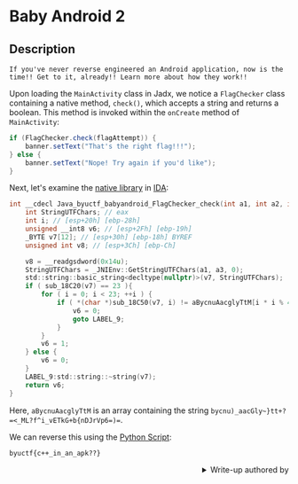 # Baby Android 2

## Description
```
If you've never reverse engineered an Android application, now is the time!! Get to it, already!! Learn more about how they work!!
```

Upon loading the `MainActivity` class in Jadx, we notice a `FlagChecker` class containing a native method, `check()`, which accepts a string and returns a boolean. This method is invoked within the `onCreate` method of `MainActivity`:

```java
if (FlagChecker.check(flagAttempt)) {
    banner.setText("That's the right flag!!!");
} else {
    banner.setText("Nope! Try again if you'd like");
}
```

Next, let's examine the [native library](./Assests/Native%20Libraries/libbabyandroid.so) in [IDA](https://hex-rays.com/ida-free):

```c
int __cdecl Java_byuctf_babyandroid_FlagChecker_check(int a1, int a2, int a3){
    int StringUTFChars; // eax
    int i; // [esp+20h] [ebp-28h]
    unsigned __int8 v6; // [esp+2Fh] [ebp-19h]
    _BYTE v7[12]; // [esp+30h] [ebp-18h] BYREF
    unsigned int v8; // [esp+3Ch] [ebp-Ch]

    v8 = __readgsdword(0x14u);
    StringUTFChars = _JNIEnv::GetStringUTFChars(a1, a3, 0);
    std::string::basic_string<decltype(nullptr)>(v7, StringUTFChars);
    if ( sub_18C20(v7) == 23 ){
        for ( i = 0; i < 23; ++i ) {
            if ( *(char *)sub_18C50(v7, i) != aBycnuAacglyTtM[i * i % 47] ) {
                v6 = 0;
                goto LABEL_9;
            }
        }
        v6 = 1;
    } else {
        v6 = 0;
    }
    LABEL_9:std::string::~string(v7);
    return v6;
}
```

Here, `aBycnuAacglyTtM` is an array containing the string `bycnu)_aacGly~}tt+?=<_ML?f^i_vETkG+b{nDJrVp6=)=`.

We can reverse this using the [Python Script](./Scripts%20Used/Decrypt.py):

```
byuctf{c++_in_an_apk??}
```

<div align="right">
    <details>
        <summary>Write-up authored by</summary>
        <sub><a href="https://github.com/sam-mg">sam-mg</a></sub>
    </details>
</div>
